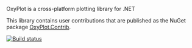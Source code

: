OxyPlot is a cross-platform plotting library for .NET

This library contains user contributions that are published as the NuGet package [OxyPlot.Contrib](https://www.nuget.org/packages/OxyPlot.Contrib).

[![Build status](https://ci.appveyor.com/api/projects/status/x9esl7iuo1mle8gi?svg=true)](https://ci.appveyor.com/project/objorke/oxyplot-contrib)
